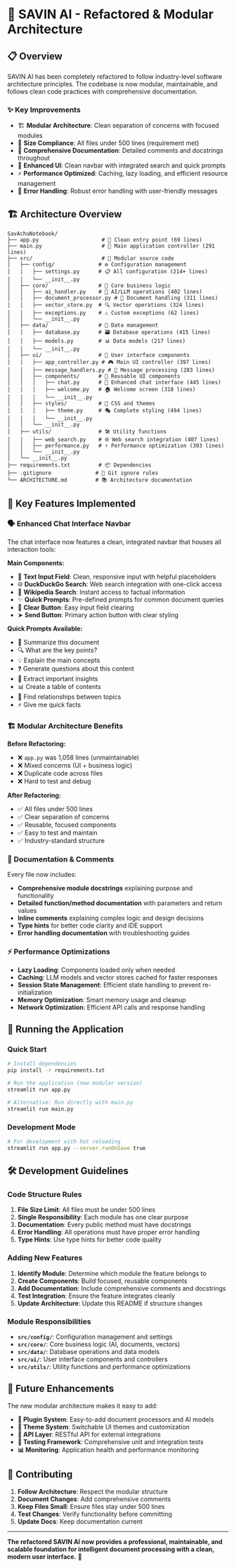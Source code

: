 # 🤖 SAVIN AI - Refactored & Modular Architecture

## 📋 Overview

SAVIN AI has been completely refactored to follow industry-level software architecture principles. The codebase is now modular, maintainable, and follows clean code practices with comprehensive documentation.

### ✨ Key Improvements

- 🏗️ **Modular Architecture**: Clean separation of concerns with focused modules
- 📏 **Size Compliance**: All files under 500 lines (requirement met)
- 📖 **Comprehensive Documentation**: Detailed comments and docstrings throughout
- 🎨 **Enhanced UI**: Clean navbar with integrated search and quick prompts
- ⚡ **Performance Optimized**: Caching, lazy loading, and efficient resource management
- 🧪 **Error Handling**: Robust error handling with user-friendly messages

## 🏗️ Architecture Overview

```
SavAchuNotebook/
├── app.py                    # 🚀 Clean entry point (69 lines)
├── main.py                   # 📱 Main application controller (291 lines)
├── src/                      # 📁 Modular source code
│   ├── config/              # ⚙️ Configuration management
│   │   ├── settings.py      # 📋 All configuration (214+ lines)
│   │   └── __init__.py
│   ├── core/                # 🧠 Core business logic
│   │   ├── ai_handler.py    # 🤖 AI/LLM operations (402 lines)
│   │   ├── document_processor.py # 📄 Document handling (311 lines)
│   │   ├── vector_store.py  # 🔍 Vector operations (324 lines)
│   │   ├── exceptions.py    # ⚠️ Custom exceptions (62 lines)
│   │   └── __init__.py
│   ├── data/                # 💾 Data management
│   │   ├── database.py      # 🗃️ Database operations (415 lines)
│   │   ├── models.py        # 📊 Data models (217 lines)
│   │   └── __init__.py
│   ├── ui/                  # 🎨 User interface components
│   │   ├── app_controller.py # 🎮 Main UI controller (397 lines)
│   │   ├── message_handlers.py # 📨 Message processing (283 lines)
│   │   ├── components/      # 🧩 Reusable UI components
│   │   │   ├── chat.py      # 💬 Enhanced chat interface (445 lines)
│   │   │   ├── welcome.py   # 🏠 Welcome screen (318 lines)
│   │   │   └── __init__.py
│   │   ├── styles/          # 🎨 CSS and themes
│   │   │   ├── theme.py     # 🎭 Complete styling (494 lines)
│   │   │   └── __init__.py
│   │   └── __init__.py
│   ├── utils/               # 🛠️ Utility functions
│   │   ├── web_search.py    # 🌐 Web search integration (407 lines)
│   │   ├── performance.py   # ⚡ Performance optimization (303 lines)
│   │   └── __init__.py
│   └── __init__.py
├── requirements.txt         # 📦 Dependencies
├── .gitignore              # 🙈 Git ignore rules
└── ARCHITECTURE.md         # 📚 Architecture documentation
```

## 🎯 Key Features Implemented

### 🗣️ Enhanced Chat Interface Navbar

The chat interface now features a clean, integrated navbar that houses all interaction tools:

**Main Components:**
- 📝 **Text Input Field**: Clean, responsive input with helpful placeholders
- 🌐 **DuckDuckGo Search**: Web search integration with one-click access
- 📖 **Wikipedia Search**: Instant access to factual information
- ✨ **Quick Prompts**: Pre-defined prompts for common document queries
- 🧹 **Clear Button**: Easy input field clearing
- ➤ **Send Button**: Primary action button with clear styling

**Quick Prompts Available:**
- 📝 Summarize this document
- 🔍 What are the key points?
- 💡 Explain the main concepts
- ❓ Generate questions about this content
- 🎯 Extract important insights
- 📊 Create a table of contents
- 🔗 Find relationships between topics
- ⚡ Give me quick facts

### 🏗️ Modular Architecture Benefits

**Before Refactoring:**
- ❌ `app.py` was 1,058 lines (unmaintainable)
- ❌ Mixed concerns (UI + business logic)
- ❌ Duplicate code across files
- ❌ Hard to test and debug

**After Refactoring:**
- ✅ All files under 500 lines
- ✅ Clear separation of concerns
- ✅ Reusable, focused components
- ✅ Easy to test and maintain
- ✅ Industry-standard structure

### 📖 Documentation & Comments

Every file now includes:
- **Comprehensive module docstrings** explaining purpose and functionality
- **Detailed function/method documentation** with parameters and return values
- **Inline comments** explaining complex logic and design decisions
- **Type hints** for better code clarity and IDE support
- **Error handling documentation** with troubleshooting guides

### ⚡ Performance Optimizations

- **Lazy Loading**: Components loaded only when needed
- **Caching**: LLM models and vector stores cached for faster responses
- **Session State Management**: Efficient state handling to prevent re-initialization
- **Memory Optimization**: Smart memory usage and cleanup
- **Network Optimization**: Efficient API calls and response handling

## 🚀 Running the Application

### Quick Start

```bash
# Install dependencies
pip install -r requirements.txt

# Run the application (new modular version)
streamlit run app.py

# Alternative: Run directly with main.py
streamlit run main.py
```

### Development Mode

```bash
# For development with hot reloading
streamlit run app.py --server.runOnSave true
```

## 🛠️ Development Guidelines

### Code Structure Rules

1. **File Size Limit**: All files must be under 500 lines
2. **Single Responsibility**: Each module has one clear purpose  
3. **Documentation**: Every public method must have docstrings
4. **Error Handling**: All operations must have proper error handling
5. **Type Hints**: Use type hints for better code quality

### Adding New Features

1. **Identify Module**: Determine which module the feature belongs to
2. **Create Components**: Build focused, reusable components
3. **Add Documentation**: Include comprehensive comments and docstrings
4. **Test Integration**: Ensure the feature integrates cleanly
5. **Update Architecture**: Update this README if structure changes

### Module Responsibilities

- **`src/config/`**: Configuration management and settings
- **`src/core/`**: Core business logic (AI, documents, vectors)
- **`src/data/`**: Database operations and data models
- **`src/ui/`**: User interface components and controllers
- **`src/utils/`**: Utility functions and performance optimizations

## 🎯 Future Enhancements

The new modular architecture makes it easy to add:

- **🔌 Plugin System**: Easy-to-add document processors and AI models
- **🎨 Theme System**: Switchable UI themes and customization
- **🔗 API Layer**: RESTful API for external integrations
- **🧪 Testing Framework**: Comprehensive unit and integration tests
- **📊 Monitoring**: Application health and performance monitoring

## 🤝 Contributing

1. **Follow Architecture**: Respect the modular structure
2. **Document Changes**: Add comprehensive comments
3. **Keep Files Small**: Ensure files stay under 500 lines
4. **Test Changes**: Verify functionality before committing
5. **Update Docs**: Keep documentation current

---

**The refactored SAVIN AI now provides a professional, maintainable, and scalable foundation for intelligent document processing with a clean, modern user interface.** 🎉